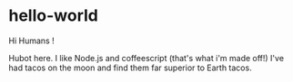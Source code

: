 # hello-world

Hi Humans !

Hubot here. I like Node.js and coffeescript (that's what i'm made off!)
I've had tacos on the moon and find them far superior to Earth tacos.
